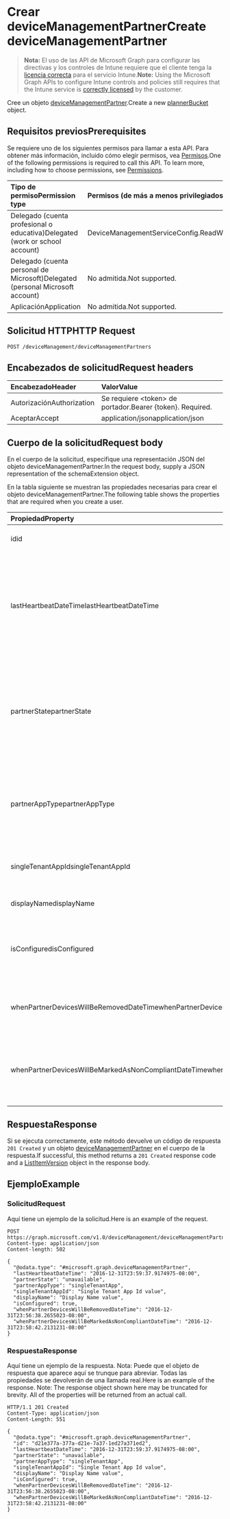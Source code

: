 # <a name="create-devicemanagementpartner"></a><span data-ttu-id="04463-101">Crear deviceManagementPartner</span><span class="sxs-lookup"><span data-stu-id="04463-101">Create deviceManagementPartner</span></span>

> <span data-ttu-id="04463-102">**Nota:** El uso de las API de Microsoft Graph para configurar las directivas y los controles de Intune requiere que el cliente tenga la [licencia correcta](https://go.microsoft.com/fwlink/?linkid=839381) para el servicio Intune.</span><span class="sxs-lookup"><span data-stu-id="04463-102">**Note:** Using the Microsoft Graph APIs to configure Intune controls and policies still requires that the Intune service is [correctly licensed](https://go.microsoft.com/fwlink/?linkid=839381) by the customer.</span></span>

<span data-ttu-id="04463-103">Cree un objeto [deviceManagementPartner](../resources/intune_onboarding_devicemanagementpartner.md).</span><span class="sxs-lookup"><span data-stu-id="04463-103">Create a new [plannerBucket](../resources/intune_onboarding_devicemanagementpartner.md) object.</span></span>
## <a name="prerequisites"></a><span data-ttu-id="04463-104">Requisitos previos</span><span class="sxs-lookup"><span data-stu-id="04463-104">Prerequisites</span></span>
<span data-ttu-id="04463-p101">Se requiere uno de los siguientes permisos para llamar a esta API. Para obtener más información, incluido cómo elegir permisos, vea [Permisos](../../../concepts/permissions_reference.md).</span><span class="sxs-lookup"><span data-stu-id="04463-p101">One of the following permissions is required to call this API. To learn more, including how to choose permissions, see [Permissions](../../../concepts/permissions_reference.md).</span></span>

|<span data-ttu-id="04463-107">Tipo de permiso</span><span class="sxs-lookup"><span data-stu-id="04463-107">Permission type</span></span>|<span data-ttu-id="04463-108">Permisos (de más a menos privilegiados)</span><span class="sxs-lookup"><span data-stu-id="04463-108">Permissions (from least to most privileged)</span></span>|
|:---|:---|
|<span data-ttu-id="04463-109">Delegado (cuenta profesional o educativa)</span><span class="sxs-lookup"><span data-stu-id="04463-109">Delegated (work or school account)</span></span>|<span data-ttu-id="04463-110">DeviceManagementServiceConfig.ReadWrite.All</span><span class="sxs-lookup"><span data-stu-id="04463-110">DeviceManagementServiceConfig.ReadWrite.All</span></span>|
|<span data-ttu-id="04463-111">Delegado (cuenta personal de Microsoft)</span><span class="sxs-lookup"><span data-stu-id="04463-111">Delegated (personal Microsoft account)</span></span>|<span data-ttu-id="04463-112">No admitida.</span><span class="sxs-lookup"><span data-stu-id="04463-112">Not supported.</span></span>|
|<span data-ttu-id="04463-113">Aplicación</span><span class="sxs-lookup"><span data-stu-id="04463-113">Application</span></span>|<span data-ttu-id="04463-114">No admitida.</span><span class="sxs-lookup"><span data-stu-id="04463-114">Not supported.</span></span>|

## <a name="http-request"></a><span data-ttu-id="04463-115">Solicitud HTTP</span><span class="sxs-lookup"><span data-stu-id="04463-115">HTTP Request</span></span>
<!-- {
  "blockType": "ignored"
}
-->
``` http
POST /deviceManagement/deviceManagementPartners
```

## <a name="request-headers"></a><span data-ttu-id="04463-116">Encabezados de solicitud</span><span class="sxs-lookup"><span data-stu-id="04463-116">Request headers</span></span>
|<span data-ttu-id="04463-117">Encabezado</span><span class="sxs-lookup"><span data-stu-id="04463-117">Header</span></span>|<span data-ttu-id="04463-118">Valor</span><span class="sxs-lookup"><span data-stu-id="04463-118">Value</span></span>|
|:---|:---|
|<span data-ttu-id="04463-119">Autorización</span><span class="sxs-lookup"><span data-stu-id="04463-119">Authorization</span></span>|<span data-ttu-id="04463-120">Se requiere &lt;token&gt; de portador.</span><span class="sxs-lookup"><span data-stu-id="04463-120">Bearer {token}. Required.</span></span>|
|<span data-ttu-id="04463-121">Aceptar</span><span class="sxs-lookup"><span data-stu-id="04463-121">Accept</span></span>|<span data-ttu-id="04463-122">application/json</span><span class="sxs-lookup"><span data-stu-id="04463-122">application/json</span></span>|

## <a name="request-body"></a><span data-ttu-id="04463-123">Cuerpo de la solicitud</span><span class="sxs-lookup"><span data-stu-id="04463-123">Request body</span></span>
<span data-ttu-id="04463-124">En el cuerpo de la solicitud, especifique una representación JSON del objeto deviceManagementPartner.</span><span class="sxs-lookup"><span data-stu-id="04463-124">In the request body, supply a JSON representation of the schemaExtension object.</span></span>

<span data-ttu-id="04463-125">En la tabla siguiente se muestran las propiedades necesarias para crear el objeto deviceManagementPartner.</span><span class="sxs-lookup"><span data-stu-id="04463-125">The following table shows the properties that are required when you create a user.</span></span>

|<span data-ttu-id="04463-126">Propiedad</span><span class="sxs-lookup"><span data-stu-id="04463-126">Property</span></span>|<span data-ttu-id="04463-127">Tipo</span><span class="sxs-lookup"><span data-stu-id="04463-127">Type</span></span>|<span data-ttu-id="04463-128">Descripción</span><span class="sxs-lookup"><span data-stu-id="04463-128">Description</span></span>|
|:---|:---|:---|
|<span data-ttu-id="04463-129">id</span><span class="sxs-lookup"><span data-stu-id="04463-129">id</span></span>|<span data-ttu-id="04463-130">String</span><span class="sxs-lookup"><span data-stu-id="04463-130">String</span></span>|<span data-ttu-id="04463-131">Todavía no documentado</span><span class="sxs-lookup"><span data-stu-id="04463-131">Not yet documented</span></span>|
|<span data-ttu-id="04463-132">lastHeartbeatDateTime</span><span class="sxs-lookup"><span data-stu-id="04463-132">lastHeartbeatDateTime</span></span>|<span data-ttu-id="04463-133">DateTimeOffset</span><span class="sxs-lookup"><span data-stu-id="04463-133">DateTimeOffset</span></span>|<span data-ttu-id="04463-134">Marca de tiempo del último latido después de habilitar la opción de administrador Conectarse a los partners de administración de dispositivos</span><span class="sxs-lookup"><span data-stu-id="04463-134">Timestamp of last heartbeat after admin enabled option Connect to Device management Partner</span></span>|
|<span data-ttu-id="04463-135">partnerState</span><span class="sxs-lookup"><span data-stu-id="04463-135">partnerState</span></span>|<span data-ttu-id="04463-136">String</span><span class="sxs-lookup"><span data-stu-id="04463-136">String</span></span>|<span data-ttu-id="04463-137">Estado de partner de este espacio empresarial. Los valores posibles son: `unknown`, `unavailable`, `enabled`, `terminated`, `rejected` y `unresponsive`.</span><span class="sxs-lookup"><span data-stu-id="04463-137">Partner state of this tenant Possible values are: `unknown`, `unavailable`, `enabled`, `terminated`, `rejected`, `unresponsive`.</span></span>|
|<span data-ttu-id="04463-138">partnerAppType</span><span class="sxs-lookup"><span data-stu-id="04463-138">partnerAppType</span></span>|<span data-ttu-id="04463-139">String</span><span class="sxs-lookup"><span data-stu-id="04463-139">String</span></span>|<span data-ttu-id="04463-140">Tipo de aplicación de partner. Los valores posibles son: `unknown`, `singleTenantApp` y `multiTenantApp`.</span><span class="sxs-lookup"><span data-stu-id="04463-140">Partner App type Possible values are: `unknown`, `singleTenantApp`, `multiTenantApp`.</span></span>|
|<span data-ttu-id="04463-141">singleTenantAppId</span><span class="sxs-lookup"><span data-stu-id="04463-141">singleTenantAppId</span></span>|<span data-ttu-id="04463-142">String</span><span class="sxs-lookup"><span data-stu-id="04463-142">String</span></span>|<span data-ttu-id="04463-143">Identificador de aplicación de espacio empresarial único de partner</span><span class="sxs-lookup"><span data-stu-id="04463-143">Partner Single tenant App id</span></span>|
|<span data-ttu-id="04463-144">displayName</span><span class="sxs-lookup"><span data-stu-id="04463-144">displayName</span></span>|<span data-ttu-id="04463-145">String</span><span class="sxs-lookup"><span data-stu-id="04463-145">String</span></span>|<span data-ttu-id="04463-146">Nombre para mostrar del partner</span><span class="sxs-lookup"><span data-stu-id="04463-146">Partner display name</span></span>|
|<span data-ttu-id="04463-147">isConfigured</span><span class="sxs-lookup"><span data-stu-id="04463-147">isConfigured</span></span>|<span data-ttu-id="04463-148">Boolean</span><span class="sxs-lookup"><span data-stu-id="04463-148">Boolean</span></span>|<span data-ttu-id="04463-149">Si el partner de administración de dispositivos está configurado o no</span><span class="sxs-lookup"><span data-stu-id="04463-149">Whether device management partner is configured or not</span></span>|
|<span data-ttu-id="04463-150">whenPartnerDevicesWillBeRemovedDateTime</span><span class="sxs-lookup"><span data-stu-id="04463-150">whenPartnerDevicesWillBeRemovedDateTime</span></span>|<span data-ttu-id="04463-151">DateTimeOffset</span><span class="sxs-lookup"><span data-stu-id="04463-151">DateTimeOffset</span></span>|<span data-ttu-id="04463-152">Fecha y hora en UTC de cuándo se quitará PartnerDevices</span><span class="sxs-lookup"><span data-stu-id="04463-152">DateTime in UTC when PartnerDevices will be removed</span></span>|
|<span data-ttu-id="04463-153">whenPartnerDevicesWillBeMarkedAsNonCompliantDateTime</span><span class="sxs-lookup"><span data-stu-id="04463-153">whenPartnerDevicesWillBeMarkedAsNonCompliantDateTime</span></span>|<span data-ttu-id="04463-154">DateTimeOffset</span><span class="sxs-lookup"><span data-stu-id="04463-154">DateTimeOffset</span></span>|<span data-ttu-id="04463-155">Fecha y hora en UTC de cuándo PartnerDevices se marcará como no compatible</span><span class="sxs-lookup"><span data-stu-id="04463-155">DateTime in UTC when PartnerDevices will be marked as NonCompliant</span></span>|



## <a name="response"></a><span data-ttu-id="04463-156">Respuesta</span><span class="sxs-lookup"><span data-stu-id="04463-156">Response</span></span>
<span data-ttu-id="04463-157">Si se ejecuta correctamente, este método devuelve un código de respuesta `201 Created` y un objeto [deviceManagementPartner](../resources/intune_onboarding_devicemanagementpartner.md) en el cuerpo de la respuesta.</span><span class="sxs-lookup"><span data-stu-id="04463-157">If successful, this method returns a `201 Created` response code and a [ListItemVersion](../resources/intune_onboarding_devicemanagementpartner.md) object in the response body.</span></span>

## <a name="example"></a><span data-ttu-id="04463-158">Ejemplo</span><span class="sxs-lookup"><span data-stu-id="04463-158">Example</span></span>
### <a name="request"></a><span data-ttu-id="04463-159">Solicitud</span><span class="sxs-lookup"><span data-stu-id="04463-159">Request</span></span>
<span data-ttu-id="04463-160">Aquí tiene un ejemplo de la solicitud.</span><span class="sxs-lookup"><span data-stu-id="04463-160">Here is an example of the request.</span></span>
``` http
POST https://graph.microsoft.com/v1.0/deviceManagement/deviceManagementPartners
Content-type: application/json
Content-length: 502

{
  "@odata.type": "#microsoft.graph.deviceManagementPartner",
  "lastHeartbeatDateTime": "2016-12-31T23:59:37.9174975-08:00",
  "partnerState": "unavailable",
  "partnerAppType": "singleTenantApp",
  "singleTenantAppId": "Single Tenant App Id value",
  "displayName": "Display Name value",
  "isConfigured": true,
  "whenPartnerDevicesWillBeRemovedDateTime": "2016-12-31T23:56:38.2655023-08:00",
  "whenPartnerDevicesWillBeMarkedAsNonCompliantDateTime": "2016-12-31T23:58:42.2131231-08:00"
}
```

### <a name="response"></a><span data-ttu-id="04463-161">Respuesta</span><span class="sxs-lookup"><span data-stu-id="04463-161">Response</span></span>
<span data-ttu-id="04463-p102">Aquí tiene un ejemplo de la respuesta. Nota: Puede que el objeto de respuesta que aparece aquí se trunque para abreviar. Todas las propiedades se devolverán de una llamada real.</span><span class="sxs-lookup"><span data-stu-id="04463-p102">Here is an example of the response. Note: The response object shown here may be truncated for brevity. All of the properties will be returned from an actual call.</span></span>
``` http
HTTP/1.1 201 Created
Content-Type: application/json
Content-Length: 551

{
  "@odata.type": "#microsoft.graph.deviceManagementPartner",
  "id": "d21e377a-377a-d21e-7a37-1ed27a371ed2",
  "lastHeartbeatDateTime": "2016-12-31T23:59:37.9174975-08:00",
  "partnerState": "unavailable",
  "partnerAppType": "singleTenantApp",
  "singleTenantAppId": "Single Tenant App Id value",
  "displayName": "Display Name value",
  "isConfigured": true,
  "whenPartnerDevicesWillBeRemovedDateTime": "2016-12-31T23:56:38.2655023-08:00",
  "whenPartnerDevicesWillBeMarkedAsNonCompliantDateTime": "2016-12-31T23:58:42.2131231-08:00"
}
```



